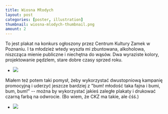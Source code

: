 ```yaml
---
title: Wiosna Młodych
layout: post
categories: [poster, illustration]
thumbnail: wiosna-mlodych-thumbnail.png
amount: 2
---
```


To jest plakat na konkurs ogłoszony przez Centrum Kultury Zamek w Poznaniu. I ta młodzież wtedy wyszła mi zbuntowana, alkoholowa, niszcząca mienie publiczne i niechętna do wąsów. Dwa wyraziste kolory, projektowanie pędzlem, stare dobre czasy sprzed roku.

* [![][168]][168]

Miałem też potem taki pomysł, żeby wykorzystać dwustopniową kampanię promocyjną i uderzyć jeszcze bardziej z "bum! młodość taka fajna i bumi, bum, bum!" -- można by wykorzystać jakieś zaległe plakaty i drukować czarną farbą na odwrocie. (Bo wiem, że CKZ ma takie, ale ćśś.)

* [![][169]][169]

[168]: http://leszekpietrzak.com/images/168.png
[169]: http://leszekpietrzak.com/images/169.png